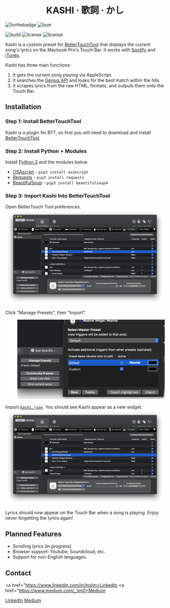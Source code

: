 
<h1 align="center">KASHI · 歌詞 · かし</h1>

![forthebadge](https://forthebadge.com/images/badges/made-with-python.svg)
![love](http://forthebadge.com/images/badges/built-with-love.svg)

![build](https://img.shields.io/badge/build-passing-brightgreen.svg?style=for-the-badge)  ![license](https://img.shields.io/badge/license-GPLv3-blue.svg?style=for-the-badge) ![license](https://img.shields.io/badge/PRs-welcome-yellow.svg?style=for-the-badge)

Kashi is a custom preset for [BetterTouchTool](https://folivora.ai/) that displays the current song's lyrics on the Macbook Pro's Touch Bar. It works with [Spotify](https://www.spotify.com/us/download/other/) and [iTunes](https://www.apple.com/itunes/download/).

Kashi has three main functions:
1. It gets the current song playing via AppleScript.
2. It searches the [Genius API](https://docs.genius.com/) and looks for the best match within the hits.
3. It scrapes lyrics from the raw HTML, formats, and outputs them onto the Touch Bar.

## Installation

### Step 1: Install BetterTouchTool

Kashi is a plugin for BTT, so first you will need to download and install [BetterTouchTool](https://folivora.ai/).

### Step 2: Install Python + Modules

Install [Python 3](https://www.python.org/downloads/release/python-371/) and the modules below

  - [OSAscript](https://pypi.org/project/osascript/) - `pip3 install osascript`
  - [Requests](https://pypi.org/project/requests/) - `pip3 install requests`
  - [BeautifulSoup](https://pypi.org/project/beautifulsoup4/) - `pip3 install beautifulsoup4`

### Step 3: Import Kashi Into BetterTouchTool

Open BetterTouch Tool preferences.
![pref](/screens/pref.png)
 
Click "Manage Presets", then "Import".

![import](/screens/import_50p.png)
 
Import [`kashi.json`](/kashi.json). You should see Kashi appear as a new widget.
![kashi](/screens/kashi.png)

Lyrics should now appear on the Touch Bar when a song is playing. Enjoy never forgetting the lyrics again!

## Planned Features
  - Scrolling lyrics (in progress)
  - Browser support: Youtube, Soundcloud, etc.
  - Support for non-English languages.

## Contact

<a href="https://www.linkedin.com/in/hojim>LinkedIn</a>
<a href="https://www.medium.com/_jim0>Medium</a>

[LinkedIn](https://www.linkedin.com/in/hojim)
[Medium](https://www.medium.com/_jim)

